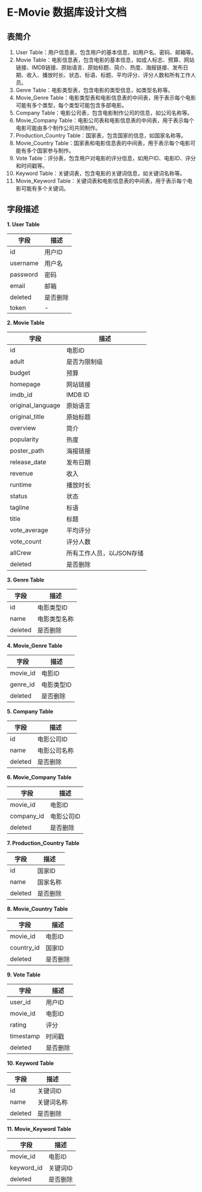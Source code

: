 # E-Movie 数据库设计文档



## 表简介

1. User Table：用户信息表，包含用户的基本信息，如用户名、密码、邮箱等。
2. Movie Table：电影信息表，包含电影的基本信息，如成人标志、预算、网站链接、IMDB链接、原始语言、原始标题、简介、热度、海报链接、发布日期、收入、播放时长、状态、标语、标题、平均评分、评分人数和所有工作人员。
3. Genre Table：电影类型表，包含电影的类型信息，如类型名称等。
4. Movie_Genre Table：电影类型表和电影信息表的中间表，用于表示每个电影可能有多个类型，每个类型可能包含多部电影。
5. Company Table：电影公司表，包含电影制作公司的信息，如公司名称等。
6. Movie_Company Table：电影公司表和电影信息表的中间表，用于表示每个电影可能由多个制作公司共同制作。
7. Production_Country Table：国家表，包含国家的信息，如国家名称等。
8. Movie_Country Table：国家表和电影信息表的中间表，用于表示每个电影可能有多个国家参与制作。
9. Vote Table：评分表，包含用户对电影的评分信息，如用户ID、电影ID、评分和时间戳等。
10. Keyword Table：关键词表，包含电影的关键词信息，如关键词名称等。
11. Movie_Keyword Table：关键词表和电影信息表的中间表，用于表示每个电影可能有多个关键词。



## 字段描述

**1. User Table**

| 字段     | 描述     |
| -------- | -------- |
| id       | 用户ID   |
| username | 用户名   |
| password | 密码     |
| email    | 邮箱     |
| deleted  | 是否删除 |
| token    | -        |

**2. Movie Table**

| 字段              | 描述                     |
| ----------------- | ------------------------ |
| id                | 电影ID                   |
| adult             | 是否为限制级             |
| budget            | 预算                     |
| homepage          | 网站链接                 |
| imdb_id           | IMDB ID                  |
| original_language | 原始语言                 |
| original_title    | 原始标题                 |
| overview          | 简介                     |
| popularity        | 热度                     |
| poster_path       | 海报链接                 |
| release_date      | 发布日期                 |
| revenue           | 收入                     |
| runtime           | 播放时长                 |
| status            | 状态                     |
| tagline           | 标语                     |
| title             | 标题                     |
| vote_average      | 平均评分                 |
| vote_count        | 评分人数                 |
| allCrew           | 所有工作人员，以JSON存储 |
| deleted           | 是否删除                 |

**3. Genre Table**

| 字段    | 描述         |
| ------- | ------------ |
| id      | 电影类型ID   |
| name    | 电影类型名称 |
| deleted | 是否删除     |

**4. Movie_Genre Table**

| 字段     | 描述         |
| -------- | ------------ |
| movie_id | 电影ID       |
| genre_id | 电影类型ID   |
| deleted  | 是否删除     |

**5. Company Table**

| 字段    | 描述         |
| ------- | ------------ |
| id      | 电影公司ID   |
| name    | 电影公司名称 |
| deleted | 是否删除     |

**6. Movie_Company Table**

| 字段       | 描述         |
| ---------- | ------------ |
| movie_id   | 电影ID       |
| company_id | 电影公司ID   |
| deleted    | 是否删除     |

**7. Production_Country Table**

| 字段    | 描述     |
| ------- | -------- |
| id      | 国家ID   |
| name    | 国家名称 |
| deleted | 是否删除 |

**8. Movie_Country Table**

| 字段       | 描述         |
| ---------- | ------------ |
| movie_id   | 电影ID       |
| country_id | 国家ID       |
| deleted    | 是否删除     |

**9. Vote Table**

| 字段      | 描述     |
| --------- | -------- |
| user_id   | 用户ID   |
| movie_id  | 电影ID   |
| rating    | 评分     |
| timestamp | 时间戳   |
| deleted   | 是否删除 |

**10. Keyword Table**

| 字段    | 描述       |
| ------- | ---------- |
| id      | 关键词ID   |
| name    | 关键词名称 |
| deleted | 是否删除   |

**11. Movie_Keyword Table**

| 字段       | 描述           |
| ---------- | -------------- |
| movie_id   | 电影ID         |
| keyword_id | 关键词ID       |
| deleted    | 是否删除       |

